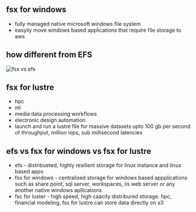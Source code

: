 ## fsx for windows

* fully managed native microsoft windows file system
* easyily move windows based applications that require file storage to aws 

## how different from EFS

![fsx vs efs](../images/fsxVSefs.png)

## fsx for lustre

* hpc
* ml
* media data processing workflows
* electronic design automation
* launch and run a lustre file for massive datasets upto 100 gb per second of throughput, million iops, sub millisecond latencies

## efs vs fsx for windows vs fsx for lustre

* efs - distribueted, highly resilient storage for linux instance and linux based apps
* fsx for windows - centralised storage for windows based appplications such as share point, sql server, workspaces, iis web server or any another native windows apllications
* fsc for luster - high speed, high caacity distribured storage. hpc, financial modeling, fsx for lustre can store data directly on s3

